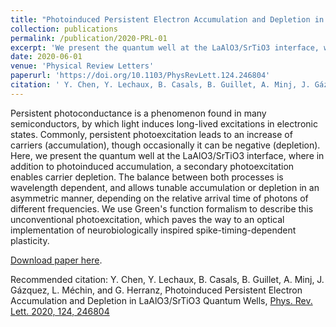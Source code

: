 ```yaml
---
title: "Photoinduced Persistent Electron Accumulation and Depletion in LaAlO3/SrTiO3 Quantum Wells"
collection: publications
permalink: /publication/2020-PRL-01
excerpt: 'We present the quantum well at the LaAlO3/SrTiO3 interface, where in addition to photoinduced accumulation, a secondary photoexcitation enables carrier depletion. The balance between both processes is wavelength dependent, and allows tunable accumulation or depletion in an asymmetric manner, depending on the relative arrival time of photons of different frequencies.<br/><img src='https://journals.aps.org/prl/article/10.1103/PhysRevLett.124.246804/figures/3/medium'>'
date: 2020-06-01
venue: 'Physical Review Letters'
paperurl: 'https://doi.org/10.1103/PhysRevLett.124.246804'
citation: ' Y. Chen, Y. Lechaux, B. Casals, B. Guillet, A. Minj, J. Gázquez, L. Méchin, and G. Herranz, Photoinduced Persistent Electron Accumulation and Depletion in LaAlO3/SrTiO3 Quantum Wells, Phys. Rev. Lett. 2020, 124, 246804'
---
```

Persistent photoconductance is a phenomenon found in many semiconductors, by which light induces long-lived excitations in electronic states. Commonly, persistent photoexcitation leads to an increase of carriers (accumulation), though occasionally it can be negative (depletion). Here, we present the quantum well at the LaAlO3/SrTiO3 interface, where in addition to photoinduced accumulation, a secondary photoexcitation enables carrier depletion. The balance between both processes is wavelength dependent, and allows tunable accumulation or depletion in an asymmetric manner, depending on the relative arrival time of photons of different frequencies. We use Green's function formalism to describe this unconventional photoexcitation, which paves the way to an optical implementation of neurobiologically inspired spike-timing-dependent plasticity.

[Download paper here](https://doi.org/10.1103/PhysRevLett.124.246804).

Recommended citation: Y. Chen, Y. Lechaux, B. Casals, B. Guillet, A. Minj, J. Gázquez, L. Méchin, and G. Herranz, Photoinduced Persistent Electron Accumulation and Depletion in LaAlO3/SrTiO3 Quantum Wells, [Phys. Rev. Lett. 2020, 124, 246804](https://doi.org/10.1103/PhysRevLett.124.246804)
